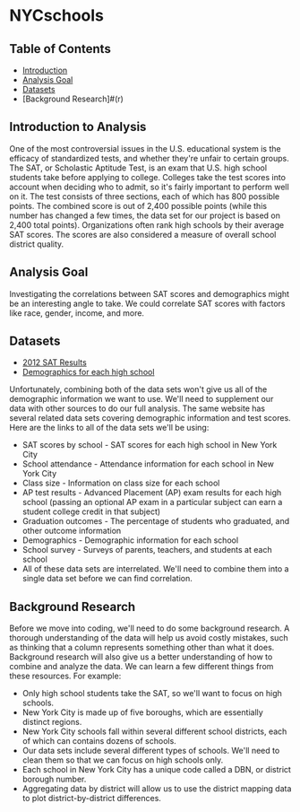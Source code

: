 # NYCschools
## Table of Contents
* [Introduction](#intro)
* [Analysis Goal](#q)
* [Datasets](#data)
* [Background Research]#(r)

## <a name="intro"></a>Introduction to Analysis
One of the most controversial issues in the U.S. educational system is the efficacy of standardized tests, and whether they're unfair to certain groups. The SAT, or Scholastic Aptitude Test, is an exam that U.S. high school students take before applying to college. Colleges take the test scores into account when deciding who to admit, so it's fairly important to perform well on it.
The test consists of three sections, each of which has 800 possible points. The combined score is out of 2,400 possible points (while this number has changed a few times, the data set for our project is based on 2,400 total points). Organizations often rank high schools by their average SAT scores. The scores are also considered a measure of overall school district quality.

## <b name='q'></b>Analysis Goal
Investigating the correlations between SAT scores and demographics might be an interesting angle to take. We could correlate SAT scores with factors like race, gender, income, and more.

## <c name='data'></c>Datasets
* [2012 SAT Results](https://data.cityofnewyork.us/browse?category=Education)
* [Demographics for each high school](https://data.cityofnewyork.us/Education/2014-2015-DOE-High-School-Directory/n3p6-zve2)

Unfortunately, combining both of the data sets won't give us all of the demographic information we want to use. We'll need to supplement our data with other sources to do our full analysis.
The same website has several related data sets covering demographic information and test scores. Here are the links to all of the data sets we'll be using:

* SAT scores by school - SAT scores for each high school in New York City
* School attendance - Attendance information for each school in New York City
* Class size - Information on class size for each school
* AP test results - Advanced Placement (AP) exam results for each high school (passing an optional AP exam in a particular subject can earn a student college credit in that subject)
* Graduation outcomes - The percentage of students who graduated, and other outcome information
* Demographics - Demographic information for each school
* School survey - Surveys of parents, teachers, and students at each school
* All of these data sets are interrelated. We'll need to combine them into a single data set before we can find correlation.

## <d name='r'></d>Background Research
Before we move into coding, we'll need to do some background research. A thorough understanding of the data will help us avoid costly mistakes, such as thinking that a column represents something other than what it does. Background research will also give us a better understanding of how to combine and analyze the data.
We can learn a few different things from these resources. For example:

* Only high school students take the SAT, so we'll want to focus on high schools.
* New York City is made up of five boroughs, which are essentially distinct regions.
* New York City schools fall within several different school districts, each of which can contains dozens of schools.
* Our data sets include several different types of schools. We'll need to clean them so that we can focus on high schools only.
* Each school in New York City has a unique code called a DBN, or district borough number.
* Aggregating data by district will allow us to use the district mapping data to plot district-by-district differences.


